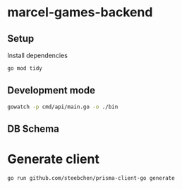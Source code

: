 # marcel-games-backend


## Setup

Install dependencies

```bash
go mod tidy
```

## Development mode

```bash
gowatch -p cmd/api/main.go -o ./bin
```

## DB Schema

# Generate client

```bash
go run github.com/steebchen/prisma-client-go generate
```

